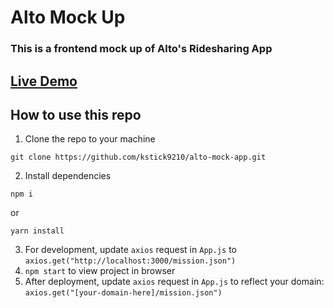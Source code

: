 # Alto Mock Up

### This is a frontend mock up of Alto's Ridesharing App

## [Live Demo](https://mockalto.netlify.app/)

## How to use this repo
1. Clone the repo to your machine 

```git clone https://github.com/kstick9210/alto-mock-app.git ```

2. Install dependencies 

```npm i``` 

or


```yarn install```

3. For development, update `axios` request in `App.js` to `axios.get("http://localhost:3000/mission.json")`
4. `npm start` to view project in browser
5. After deployment, update `axios` request in `App.js` to reflect your domain: `axios.get("[your-domain-here]/mission.json")`